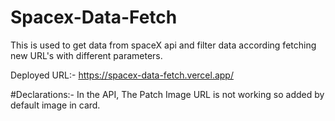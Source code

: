 # Spacex-Data-Fetch
This is used to get data from spaceX api and filter data according fetching new URL's with different parameters.

Deployed URL:-
https://spacex-data-fetch.vercel.app/

#Declarations:-
In the API,
The Patch Image URL is not working so added by default image in card.
